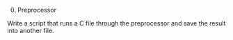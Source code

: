 
0. Preprocessor

Write a script that runs a C file through the preprocessor and save the result into another file.
